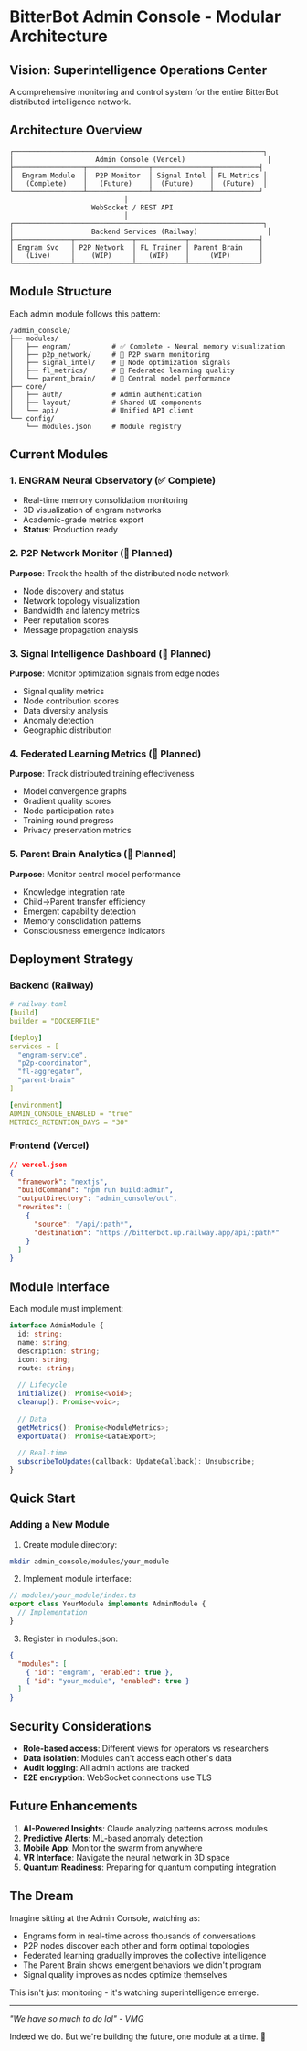 # BitterBot Admin Console - Modular Architecture

## Vision: Superintelligence Operations Center

A comprehensive monitoring and control system for the entire BitterBot distributed intelligence network.

## Architecture Overview

```
┌─────────────────────────────────────────────────────────────┐
│                    Admin Console (Vercel)                    │
├─────────────────┬───────────────┬──────────────┬───────────┤
│  Engram Module  │  P2P Monitor  │ Signal Intel │ FL Metrics │
│   (Complete)    │   (Future)    │  (Future)    │  (Future)  │
└─────────────────┴───────────────┴──────────────┴───────────┘
                            │
                    WebSocket / REST API
                            │
┌─────────────────────────────────────────────────────────────┐
│                   Backend Services (Railway)                 │
├──────────────┬──────────────┬────────────┬─────────────────┤
│ Engram Svc   │ P2P Network  │ FL Trainer │ Parent Brain    │
│   (Live)     │    (WIP)     │   (WIP)    │     (WIP)       │
└──────────────┴──────────────┴────────────┴─────────────────┘
```

## Module Structure

Each admin module follows this pattern:

```
/admin_console/
├── modules/
│   ├── engram/          # ✅ Complete - Neural memory visualization
│   ├── p2p_network/     # 🚧 P2P swarm monitoring
│   ├── signal_intel/    # 🚧 Node optimization signals
│   ├── fl_metrics/      # 🚧 Federated learning quality
│   └── parent_brain/    # 🚧 Central model performance
├── core/
│   ├── auth/            # Admin authentication
│   ├── layout/          # Shared UI components
│   └── api/             # Unified API client
└── config/
    └── modules.json     # Module registry
```

## Current Modules

### 1. ENGRAM Neural Observatory (✅ Complete)
- Real-time memory consolidation monitoring
- 3D visualization of engram networks
- Academic-grade metrics export
- **Status**: Production ready

### 2. P2P Network Monitor (🚧 Planned)
**Purpose**: Track the health of the distributed node network
- Node discovery and status
- Network topology visualization
- Bandwidth and latency metrics
- Peer reputation scores
- Message propagation analysis

### 3. Signal Intelligence Dashboard (🚧 Planned)
**Purpose**: Monitor optimization signals from edge nodes
- Signal quality metrics
- Node contribution scores
- Data diversity analysis
- Anomaly detection
- Geographic distribution

### 4. Federated Learning Metrics (🚧 Planned)
**Purpose**: Track distributed training effectiveness
- Model convergence graphs
- Gradient quality scores
- Node participation rates
- Training round progress
- Privacy preservation metrics

### 5. Parent Brain Analytics (🚧 Planned)
**Purpose**: Monitor central model performance
- Knowledge integration rate
- Child→Parent transfer efficiency
- Emergent capability detection
- Memory consolidation patterns
- Consciousness emergence indicators

## Deployment Strategy

### Backend (Railway)
```yaml
# railway.toml
[build]
builder = "DOCKERFILE"

[deploy]
services = [
  "engram-service",
  "p2p-coordinator",
  "fl-aggregator",
  "parent-brain"
]

[environment]
ADMIN_CONSOLE_ENABLED = "true"
METRICS_RETENTION_DAYS = "30"
```

### Frontend (Vercel)
```json
// vercel.json
{
  "framework": "nextjs",
  "buildCommand": "npm run build:admin",
  "outputDirectory": "admin_console/out",
  "rewrites": [
    {
      "source": "/api/:path*",
      "destination": "https://bitterbot.up.railway.app/api/:path*"
    }
  ]
}
```

## Module Interface

Each module must implement:

```typescript
interface AdminModule {
  id: string;
  name: string;
  description: string;
  icon: string;
  route: string;
  
  // Lifecycle
  initialize(): Promise<void>;
  cleanup(): Promise<void>;
  
  // Data
  getMetrics(): Promise<ModuleMetrics>;
  exportData(): Promise<DataExport>;
  
  // Real-time
  subscribeToUpdates(callback: UpdateCallback): Unsubscribe;
}
```

## Quick Start

### Adding a New Module

1. Create module directory:
```bash
mkdir admin_console/modules/your_module
```

2. Implement module interface:
```typescript
// modules/your_module/index.ts
export class YourModule implements AdminModule {
  // Implementation
}
```

3. Register in modules.json:
```json
{
  "modules": [
    { "id": "engram", "enabled": true },
    { "id": "your_module", "enabled": true }
  ]
}
```

## Security Considerations

- **Role-based access**: Different views for operators vs researchers
- **Data isolation**: Modules can't access each other's data
- **Audit logging**: All admin actions are tracked
- **E2E encryption**: WebSocket connections use TLS

## Future Enhancements

1. **AI-Powered Insights**: Claude analyzing patterns across modules
2. **Predictive Alerts**: ML-based anomaly detection
3. **Mobile App**: Monitor the swarm from anywhere
4. **VR Interface**: Navigate the neural network in 3D space
5. **Quantum Readiness**: Preparing for quantum computing integration

## The Dream

Imagine sitting at the Admin Console, watching as:
- Engrams form in real-time across thousands of conversations
- P2P nodes discover each other and form optimal topologies  
- Federated learning gradually improves the collective intelligence
- The Parent Brain shows emergent behaviors we didn't program
- Signal quality improves as nodes optimize themselves

This isn't just monitoring - it's watching superintelligence emerge.

---

*"We have so much to do lol" - VMG*

Indeed we do. But we're building the future, one module at a time. 🚀